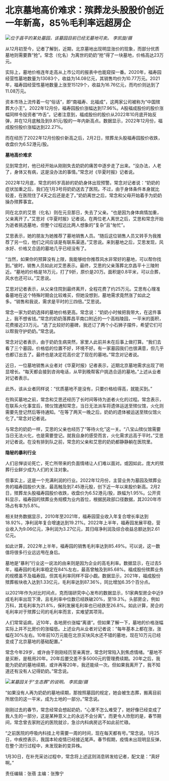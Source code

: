 # 北京墓地高价难求：殡葬龙头股股价创近一年新高，85％毛利率远超房企

![](https://inews.gtimg.com/newsapp_bt/0/15641099244/1000)_位于昌平的某处墓园，该墓园目前已经无墓地可卖。
李凯旋/摄_

从12月初至今，记者了解到，近期，北京墓地出现明显涨价的现象，而部分优质墓地则需要靠“抢”。常念（化名）为离世的奶奶“抢”得了一块墓地，价格高达23万元。

实际上，墓地价格连年走高从上市公司的报表中也能窥探一番。2020年，福寿园经营性墓地数量为13083个，收益为14.08亿元，其销售均价为10.77万元。2021年，福寿园经营性墓地数量上涨至15129个，收益为16.76亿元，而均价则达到了11.08万元。

资本市场上流传着一句“俗话”，即“南福寿、北福成”，这两家公司被称为“中国殡葬大小王”。2022年12月份，福寿园股价涨幅达到17.96%。A股福成股份的股价涨幅同样令投资者“咋舌”。记者注意到，福成股份的股价从2022年10月底开始反弹，并在12月底触及到9.81元/股的一年内新高点。数据显示，2022年12月份，福成股份股价涨幅达到22.27%。

而在经历了2022年12月份股价新高之后，2月2日，殡葬龙头股福寿园股价收跌，收盘价为6.52港元/股。

**墓地高价难求**

见到常念时，他已经开始从刚刚失去奶奶的痛苦中逐步走了出来。“没办法，人老了，身体又有病，这是没办法的事情。”常念对《华夏时报》记者说。

2022年12月底，常念的85岁高龄的奶奶身体出现预警。常念对记者说：“奶奶的症状加重之后，我们在1月3号将奶奶送去了医院。不过，由于身体条件本身就比较差，在医院住了4天之后还是走了。”奶奶离世之后，常念和父母开始着手为奶奶操办殡葬事宜。

同在北京的艾思（化名）则在元旦那日，失去了父亲。“也是因为身体病情加重，父亲离开了。”艾思对《华夏时报》记者说。在两位老人离世之后，艾思和常念开始为逝者挑选墓地，但整个过程远比两人想象的“复杂”且“匆忙”。

艾思表示，她的朋友为她推荐了墓地销售人员。“随后这位销售人员又转手为我推荐了另一位，他们之间应该是有联系渠道。”艾思说。来到墓地之后，艾思发现，风水好、价格又合适的墓地几乎已经没有了。

“当然，如果你的预算没有上限，我能够给你推荐风水非常好的墓地，可以帮你找到。”彼时，销售人员如此对艾思表示。最终，艾思的父亲落葬北京昌平十三陵附近。“墓地的价格是18万元，打了9折，原价是20万。面积是0.8平米，可以合葬，风水也还可以。”艾思说。

艾思对记者表示，从父亲住院到最终离开，全程花费了约25万元。艾思有心理准备墓地在这个特殊时期会比较难买，但她没想到，墓地需求竟然涨了如此之多。“销售和我说，需求是平时的三四倍。”艾思说。

常念一家为奶奶选择的墓地价格更高。常念说：“奶奶小时候把我带大，在这件事上，我不想省钱。”常念的奶奶落葬昌平南口附近的一个高档陵园，一平米的面积，花费接近23万元。“选了比较好的墓碑，我还订了两个小石狮子摆件，希望它们可以帮我守护奶奶。”常念说。

常念对记者表示，由于奶奶生病突然，家里人此前并未在后事上做打算。“我们去看了三个墓园，价格低的位置不好，环境不好。有一家墓园我们也很满意，但几乎也都订出去了。最终也是决定花高价定了现在的墓地。”常念对记者说。

近日，一位墓地销售从业者对《华夏时报》记者表示，近期北京墓地需求出现了明显增长。“每天都会接到咨询电话，从早到晚帮客户挑选合适的墓地。”上述从业者对记者表示。

此外，该从业者同样说：“优质墓地不是没有，只要价格给得高，就能买到。”

在购买墓地之前，常念和艾思还经历了长时间等待为逝者火化的过程。常念表示，在联系火化事宜后，殡仪馆通知常念，当日无法派车将遗体运送至殡仪馆，火化则需要先登记然后等待通知。“在等了两天一晚之后，奶奶的遗体被运送至殡仪馆火化了。”常念对记者说。

与常念的奶奶一样，艾思的父亲也经历了“等待火化”这一关。“八宝山殡仪馆需要当日无法火化，也是需要登记。就我自身的感受而言，火化需求远高于平时。”艾思对记者说。在没有排到队之前，常念的父亲和艾思的奶奶都静静躺在医院里。

**隐秘的暴利行业**

人们忌惮谈论死亡，死亡所带来的负面情绪让人们难以面对。或因如此，庞大的殡葬行业鲜少成为人们的关注对象。

但事实上，这是一个充满利润的行业。2022年12月份，主营业务为墓园及殡葬业务的福寿园股价大涨，最高触及到7.45港元股，创下近一年以来股价新高。2月2日，殡葬龙头股福寿园股价收跌，收盘价为6.52港元/股，跌幅为1.95%。公开资料显示，福寿园的殡葬业务规模为业内首位，根据民政部口径数据，其2020年市场占有率为5.8%。

相关财务数据显示，2010年至2021年，福寿园营业收入年复合增长率达到18.92%，净利润年复合增速达到19.21%。2022年上半年，福寿园发展平稳，营业收入为9.06亿元，净利润为3.27亿元，其归母净利润及综合收益总额达到2.61亿元。

如此计算，2022年上半年，福寿园的销售毛利率达到85.49%。可以说，这一数值将很多行业远远甩在身后。

墓地是“暴利”行业这一说法的由来则是因为企业的高毛利率。数据显示，在过去5年，福寿园的毛利率稳定在84%左右，最高曾触及到85.68%。福成股份殡葬业务的规模虽不及福寿园，但其毛利率同样不容小觑。数据显示，2021年，福成股份殡葬板块收入达到1.33亿元，毛利率达到87.36%，同比增加6.35个百分点。

以2021年作为对比时间点，克而瑞研究中心发布的数据显示，51家典型房企中近9成毛利率出现下滑，且毛利率中位数已经跌破20%，至19.3%。头部房企，例如万科，其毛利率为21.8%，保利发展毛利率也已经跌至26.8%。如此计算，房企的毛利率对于殡葬公司的毛利率而言，实难望其项背。

人们常常诟病，近10年，各地房价涨幅“离谱”。但如果了解一下，墓地的价格涨幅实际上并不比房价的涨幅低。上述业内从业者对记者说：“每年基本上都在涨，涨幅在30%左右。10年前10万元能在北京买块风水还不错的墓地，现在10万元已经变成了北京墓地的基础配置。”

常念今年29岁，或许由于刚刚经历至亲离世，常念时常陷入到焦虑情绪。“墓地不是买断，是租用20年。20年后要交差不多5000元的管理费续期。20年之后，我能为奶奶的墓地续期，或许再等20年，我还能续一次。但如果我离开了，我不知道还有没有人记得奶奶。”常念说。

![](https://inews.gtimg.com/newsapp_bt/0/15641099245/1000)_某墓园关于“生态葬”的说明。
李凯旋/摄_

“如果没有人再为奶奶的墓地续期，那按照墓园的规定，她会被生态葬，搬离目前所居住的这一平米，成为土地的一部分。”常念说。

刚刚过去的春节，常念经常会想起奶奶，“心里不怎么难受了，她好像已经变成了我人生的一部分，这是某种意义上的永远不会分离”。而更令人欣慰的是，春节期间，常念曾去家附近的医院就诊，急诊内科病房远不如此前忙碌。

“之前医院的呼吸内科挂上号需要一周的时间，现在每天都有号。”常念说。1月25日，中疾控表示，我国本轮疫情已经接近尾声。春节假期，疫情未出现明显反弹，在整个流行过程中，未发现新的变异株。

1月30日，在补充采访过程中，常念将上述这则消息转发给记者，配文是：“真好啊。”

责任编辑：张蓓 主编：张豫宁

